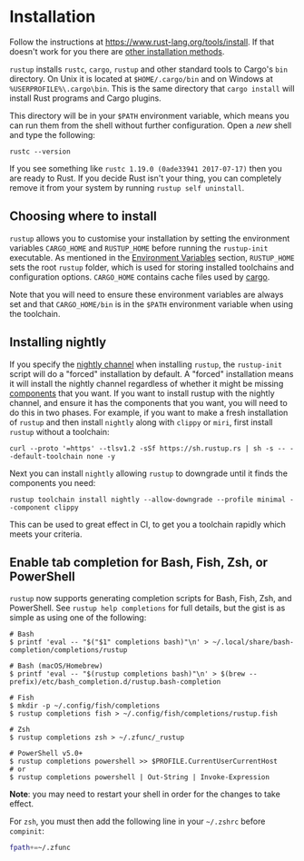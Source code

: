 # Installation

Follow the instructions at <https://www.rust-lang.org/tools/install>. If that
doesn't work for you there are [other installation methods].

`rustup` installs `rustc`, `cargo`, `rustup` and other standard tools to
Cargo's `bin` directory. On Unix it is located at `$HOME/.cargo/bin` and on
Windows at `%USERPROFILE%\.cargo\bin`. This is the same directory that `cargo
install` will install Rust programs and Cargo plugins.

This directory will be in your `$PATH` environment variable, which means you
can run them from the shell without further configuration. Open a *new* shell
and type the following:

```console
rustc --version
```

If you see something like `rustc 1.19.0 (0ade33941 2017-07-17)` then you are
ready to Rust. If you decide Rust isn't your thing, you can completely remove
it from your system by running `rustup self uninstall`.

[other installation methods]: other.md

## Choosing where to install

`rustup` allows you to customise your installation by setting the environment
variables `CARGO_HOME` and `RUSTUP_HOME` before running the `rustup-init`
executable. As mentioned in the [Environment Variables] section, `RUSTUP_HOME`
sets the root `rustup` folder, which is used for storing installed toolchains
and configuration options. `CARGO_HOME` contains cache files used by [cargo].

Note that you will need to ensure these environment variables are always set
and that `CARGO_HOME/bin` is in the `$PATH` environment variable when using
the toolchain.

[Environment Variables]: ../environment-variables.md
[cargo]: https://doc.rust-lang.org/cargo/

## Installing nightly

If you specify the [nightly channel] when installing `rustup`, the
`rustup-init` script will do a "forced" installation by default. A "forced"
installation means it will install the nightly channel regardless of whether
it might be missing [components] that you want. If you want to install rustup
with the nightly channel, and ensure it has the components that you want, you
will need to do this in two phases. For example, if you want to make a fresh
installation of `rustup` and then install `nightly` along with `clippy` or
`miri`, first install `rustup` without a toolchain:

```console
curl --proto '=https' --tlsv1.2 -sSf https://sh.rustup.rs | sh -s -- --default-toolchain none -y
```

Next you can install `nightly` allowing `rustup` to downgrade until it finds
the components you need:

```console
rustup toolchain install nightly --allow-downgrade --profile minimal --component clippy
```

This can be used to great effect in CI, to get you a toolchain rapidly which
meets your criteria.

[nightly channel]: ../concepts/channels.md
[components]: ../concepts/components.md

## Enable tab completion for Bash, Fish, Zsh, or PowerShell

`rustup` now supports generating completion scripts for Bash, Fish, Zsh, and
PowerShell. See `rustup help completions` for full details, but the gist is as
simple as using one of the following:

```console
# Bash
$ printf 'eval -- "$("$1" completions bash)"\n' > ~/.local/share/bash-completion/completions/rustup

# Bash (macOS/Homebrew)
$ printf 'eval -- "$(rustup completions bash)"\n' > $(brew --prefix)/etc/bash_completion.d/rustup.bash-completion

# Fish
$ mkdir -p ~/.config/fish/completions
$ rustup completions fish > ~/.config/fish/completions/rustup.fish

# Zsh
$ rustup completions zsh > ~/.zfunc/_rustup

# PowerShell v5.0+
$ rustup completions powershell >> $PROFILE.CurrentUserCurrentHost
# or
$ rustup completions powershell | Out-String | Invoke-Expression
```

**Note**: you may need to restart your shell in order for the changes to take
effect.

For `zsh`, you must then add the following line in your `~/.zshrc` before
`compinit`:

```zsh
fpath+=~/.zfunc
```
